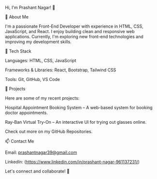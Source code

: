 
Hi, I'm Prashant Nagar! 👋

🚀 About Me

I'm a passionate Front-End Developer with experience in HTML, CSS, JavaScript, and React. I enjoy building clean and responsive web applications. Currently, I'm exploring new front-end technologies and improving my development skills.

🔧 Tech Stack

Languages: HTML, CSS, JavaScript

Frameworks & Libraries: React, Bootstrap, Tailwind CSS

Tools: Git, GitHub, VS Code

📌 Projects

Here are some of my recent projects:

Hospital Appointment Booking System – A web-based system for booking doctor appointments.

Ray-Ban Virtual Try-On – An interactive UI for trying out glasses online.

Check out more on my GitHub Repositories.

📫 Contact Me

Email: prashantnagar39@gmail.com

LinkedIn: (https://www.linkedin.com/in/prashant-nagar-961137231/)

Let's connect and collaborate! 🚀


<!--
**Prashant-077/Prashant-077** is a ✨ _special_ ✨ repository because its `README.md` (this file) appears on your GitHub profile.

Here are some ideas to get you started:

- 🔭 I’m currently working on ...
- 🌱 I’m currently learning ...
- 👯 I’m looking to collaborate on ...
- 🤔 I’m looking for help with ...
- 💬 Ask me about ...
- 📫 How to reach me: ...
- 😄 Pronouns: ...
- ⚡ Fun fact: ...
-->
